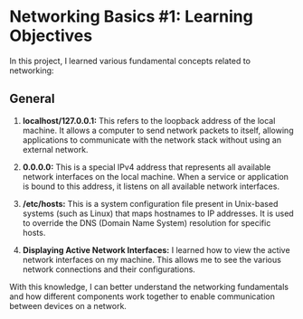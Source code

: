 # Networking Basics #1: Learning Objectives

In this project, I learned various fundamental concepts related to networking:

## General

1. **localhost/127.0.0.1:** This refers to the loopback address of the local machine. It allows a computer to send network packets to itself, allowing applications to communicate with the network stack without using an external network.

2. **0.0.0.0:** This is a special IPv4 address that represents all available network interfaces on the local machine. When a service or application is bound to this address, it listens on all available network interfaces.

3. **/etc/hosts:** This is a system configuration file present in Unix-based systems (such as Linux) that maps hostnames to IP addresses. It is used to override the DNS (Domain Name System) resolution for specific hosts.

4. **Displaying Active Network Interfaces:** I learned how to view the active network interfaces on my machine. This allows me to see the various network connections and their configurations.

With this knowledge, I can better understand the networking fundamentals and how different components work together to enable communication between devices on a network.